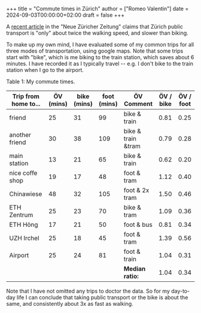 +++
title = "Commute times in Zürich"
author = ["Romeo Valentin"]
date = 2024-09-03T00:00:00+02:00
draft = false
+++

A [recent article](https://www.nzz.ch/schweiz/welche-stadt-den-schnellsten-oev-der-schweiz-hat-und-wieso-man-mit-dem-velo-trotzdem-schneller-ist-ld.1843690) in the "Neue Züricher Zeitung" claims that Zürich public transport is "only" about twice the walking speed, and slower than biking.

To make up my own mind, I have evaluated some of my common trips for all three modes of transportation, using google maps.
Note that some trips start with "bike", which is me biking to the train station, which saves about 6 minutes. I have recorded it as I typically travel -- e.g. I don't bike to the train station when I go to the airport.

<div class="ox-hugo-table sane-table">
<div class="table-caption">
  <span class="table-number">Table 1:</span>
  My commute times.
</div>

| Trip from home to... | ÖV (mins) | bike (mins) | foot (mins) | ÖV Comment                 | ÖV / bike | ÖV / foot |
|----------------------|-----------|-------------|-------------|----------------------------|-----------|-----------|
| friend               | 25        | 31          | 99          | bike &amp; train           | 0.81      | 0.25      |
| another friend       | 30        | 38          | 109         | bike &amp; train &amp;tram | 0.79      | 0.28      |
| main station         | 13        | 21          | 65          | bike &amp; train           | 0.62      | 0.20      |
| nice coffe shop      | 19        | 17          | 48          | foot &amp; tram            | 1.12      | 0.40      |
| Chinawiese           | 48        | 32          | 105         | foot &amp; 2x tram         | 1.50      | 0.46      |
| ETH Zentrum          | 25        | 23          | 70          | bike &amp; tram            | 1.09      | 0.36      |
| ETH Höng             | 17        | 21          | 50          | foot &amp; bus             | 0.81      | 0.34      |
| UZH Irchel           | 25        | 18          | 45          | foot &amp; tram            | 1.39      | 0.56      |
| Airport              | 25        | 24          | 81          | foot &amp; train           | 1.04      | 0.31      |
|                      |           |             |             | **Median ratio:**          | 1.04      | 0.34      |

</div>

Note that I have not omitted any trips to doctor the data. So for my day-to-day life I can conclude that taking public transport or the bike is about the same, and consistently about 3x as fast as walking.
